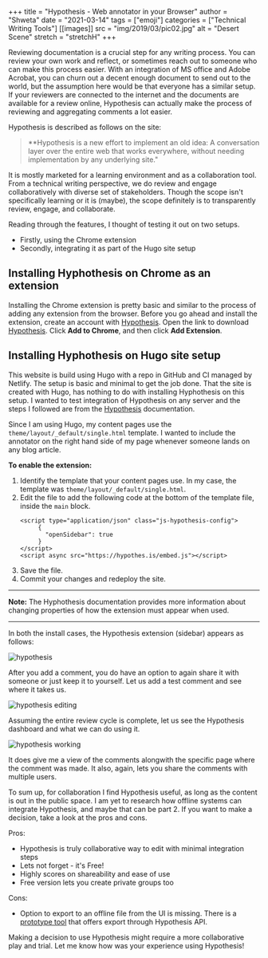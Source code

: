 +++
title = "Hypothesis - Web annotator in your Browser"
author = "Shweta"
date = "2021-03-14"
tags = ["emoji"]
categories = ["Technical Writing Tools"]
[[images]]
  src = "img/2019/03/pic02.jpg"
  alt = "Desert Scene"
  stretch = "stretchH"
+++

Reviewing documentation is a crucial step for any writing process. You can review your own work and reflect, or sometimes 
reach out to someone who can make this process easier. With an integration of MS office and Adobe Acrobat, you can churn out a decent enough document to send out to the world, but the assumption here would be that everyone has a similar setup. 
If your reviewers are connected to the internet and the documents are available for a review online, Hypothesis can actually make
the process of reviewing and aggregating comments a lot easier. 

Hypothesis is described as follows on the site:
> **Hypothesis is a new effort to implement an old idea: A conversation layer over the entire web that works everywhere, without  needing implementation by any underlying site."

It is mostly marketed for a learning environment and as a collaboration tool. From a technical writing perspective, we do review and engage collaboratively with diverse set of stakeholders. Though the scope isn't specifically learning or it is (maybe), the scope definitely is to transparently review, engage, and collaborate. 

Reading through the features, I thought of testing it out on two setups. 

- Firstly, using the Chrome extension
- Secondly, integrating it as part of the Hugo site setup

## Installing Hyphothesis on Chrome as an extension

Installing the Chrome extension is pretty basic and similar to the process of adding any extension from the browser. Before you go ahead and install the extension, create an account with [Hypothesis](https://web.hypothes.is/). Open the link to download [Hypothesis](https://chrome.google.com/webstore/detail/hypothesis-web-pdf-annota/bjfhmglciegochdpefhhlphglcehbmek). Click **Add to Chrome**, and then click **Add Extension**. 

## Installing Hyphothesis on Hugo site setup

This website is build using Hugo with a repo in GitHub and CI managed by Netlify. The setup is basic and minimal to get the job done. That the site is created with Hugo, has nothing to do with installing Hyphothesis on this setup. I wanted to test integration of Hypothesis on any server and the steps I followed are from the [Hypothesis](https://h.readthedocs.io/projects/client/en/latest/publishers/) documentation.

Since I am using Hugo, my content pages use the `theme/layout/_default/single.html` template. I wanted to include the annotator on the right hand side of my page whenever someone lands on any blog article. 

**To enable the extension:**

1. Identify the template that your content pages use. In my case, the template was `theme/layout/_default/single.html`.
2. Edit the file to add the following code at the bottom of the template file, inside the `main` block.
   ```
   <script type="application/json" class="js-hypothesis-config">
        {
          "openSidebar": true
        }
   </script>
   <script async src="https://hypothes.is/embed.js"></script>
   ```
3. Save the file.
4. Commit your changes and redeploy the site.

---
**Note:** The Hyphothesis documentation provides more information about changing properties of how the extension must appear when used.

---

In both the install cases, the Hypothesis extension (sidebar) appears as follows:

![hypothesis](/img/main/hypothesis.png)

After you add a comment, you do have an option to again share it with someone or just keep it to yourself. Let us add a test comment and see where it takes us. 

![hypothesis editing](/img/main/hypothesis1.png)

Assuming the entire review cycle is complete, let us see the Hypothesis dashboard and what we can do using it.

![hypothesis working](/img/main/hypothesis2.png)

It does give me a view of the comments alongwith the specific page where the comment was made. It also, again, lets you share the comments with multiple users. 

To sum up, for collaboration I find Hypothesis useful, as long as the content is out in the public space. I am yet to research how offline systems can integrate Hypothesis, and maybe that can be part 2. If you want to make a decision, take a look at the pros and cons.

Pros:

- Hypothesis is truly collaborative way to edit with minimal integration steps
- Lets not forget - it's Free!
- Highly scores on shareability and ease of use
- Free version lets you create private groups too

Cons:

- Option to export to an offline file from the UI is missing. There is a [prototype tool](https://jonudell.info/h/facet/?max=50) that offers export through Hypothesis API. 

Making a decision to use Hypothesis might require a more collaborative play and trial. Let me know how was your experience using Hypothesis!



